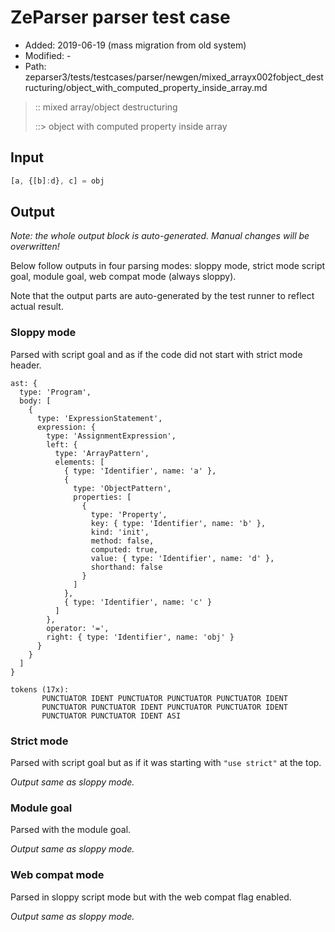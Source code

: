 # ZeParser parser test case

- Added: 2019-06-19 (mass migration from old system)
- Modified: -
- Path: zeparser3/tests/testcases/parser/newgen/mixed_arrayx002fobject_destructuring/object_with_computed_property_inside_array.md

> :: mixed array/object destructuring
>
> ::> object with computed property inside array

## Input

`````js
[a, {[b]:d}, c] = obj
`````

## Output

_Note: the whole output block is auto-generated. Manual changes will be overwritten!_

Below follow outputs in four parsing modes: sloppy mode, strict mode script goal, module goal, web compat mode (always sloppy).

Note that the output parts are auto-generated by the test runner to reflect actual result.

### Sloppy mode

Parsed with script goal and as if the code did not start with strict mode header.

`````
ast: {
  type: 'Program',
  body: [
    {
      type: 'ExpressionStatement',
      expression: {
        type: 'AssignmentExpression',
        left: {
          type: 'ArrayPattern',
          elements: [
            { type: 'Identifier', name: 'a' },
            {
              type: 'ObjectPattern',
              properties: [
                {
                  type: 'Property',
                  key: { type: 'Identifier', name: 'b' },
                  kind: 'init',
                  method: false,
                  computed: true,
                  value: { type: 'Identifier', name: 'd' },
                  shorthand: false
                }
              ]
            },
            { type: 'Identifier', name: 'c' }
          ]
        },
        operator: '=',
        right: { type: 'Identifier', name: 'obj' }
      }
    }
  ]
}

tokens (17x):
       PUNCTUATOR IDENT PUNCTUATOR PUNCTUATOR PUNCTUATOR IDENT
       PUNCTUATOR PUNCTUATOR IDENT PUNCTUATOR PUNCTUATOR IDENT
       PUNCTUATOR PUNCTUATOR IDENT ASI
`````

### Strict mode

Parsed with script goal but as if it was starting with `"use strict"` at the top.

_Output same as sloppy mode._

### Module goal

Parsed with the module goal.

_Output same as sloppy mode._

### Web compat mode

Parsed in sloppy script mode but with the web compat flag enabled.

_Output same as sloppy mode._
